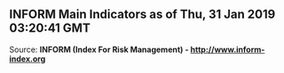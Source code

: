 ## INFORM Main Indicators as of Thu, 31 Jan 2019 03:20:41 GMT

Source: **INFORM (Index For Risk Management) - http://www.inform-index.org**